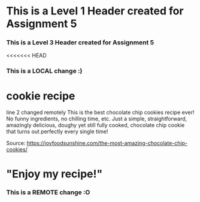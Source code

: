# This is a Level 1 Header created for Assignment 5
### This is a Level 3 Header created for Assignment 5
<<<<<<< HEAD
### This is a LOCAL change :)
# cookie recipe
line 2 changed remotely
This is the best chocolate chip cookies recipe ever! No funny ingredients, no chilling time, etc. Just a simple, straightforward, amazingly delicious, doughy yet still fully cooked, chocolate chip cookie that turns out perfectly every single time! 

Source: https://joyfoodsunshine.com/the-most-amazing-chocolate-chip-cookies/

"Enjoy my recipe!"
=======
### This is a REMOTE change :O 
